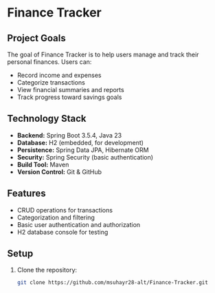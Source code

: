 # Finance Tracker

## Project Goals
The goal of Finance Tracker is to help users manage and track their personal finances. Users can:
- Record income and expenses
- Categorize transactions
- View financial summaries and reports
- Track progress toward savings goals

## Technology Stack
- **Backend:** Spring Boot 3.5.4, Java 23
- **Database:** H2 (embedded, for development)
- **Persistence:** Spring Data JPA, Hibernate ORM
- **Security:** Spring Security (basic authentication)
- **Build Tool:** Maven
- **Version Control:** Git & GitHub

## Features
- CRUD operations for transactions
- Categorization and filtering
- Basic user authentication and authorization
- H2 database console for testing

## Setup
1. Clone the repository:
   ```bash
   git clone https://github.com/msuhayr28-alt/Finance-Tracker.git

